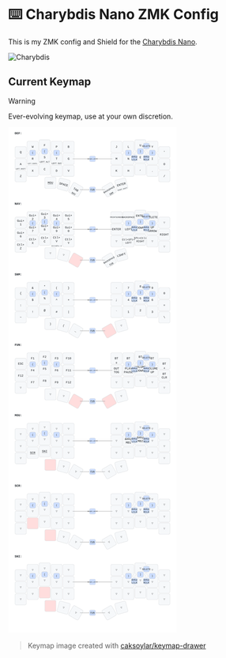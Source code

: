 # ⌨️ Charybdis Nano ZMK Config
This is my ZMK config and Shield for the [Charybdis Nano](https://github.com/Bastardkb/Charybdis).

![Charybdis](keymap-drawer/charybdis-picture.png)

## Current Keymap 
>[!WARNING]
>Ever-evolving keymap, use at your own discretion.

![Current Keymap](keymap-drawer/charybdis.svg)
>Keymap image created with [caksoylar/keymap-drawer](https://github.com/caksoylar/keymap-drawer)